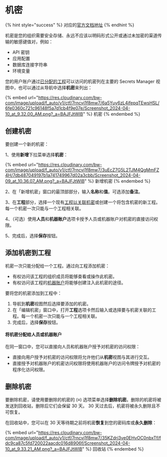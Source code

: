 # 机密

{% hint style="success" %}
对应的[官方文档地址](https://bitwarden.com/help/secrets/)
{% endhint %}

机密是您的组织需要安全存储、永远不应该以明码形式公开或通过未加密的渠道传输的敏感键值对，例如：

* API 密钥
* 应用配置
* 数据库连接字符串
* 环境变量

您的用户账户通过[已分配的工程](projects.md)可以访问的机密列在主要的 Secrets Manager 视图中，也可以通过从导航中选择**机密**来列出：

{% embed url="https://res.cloudinary.com/bw-com/image/upload/f_auto/v1/ctf/7rncvj1f8mw7/6a5Yuy6zL4ifepqTEwsHSL/6fe0360c721c96148f5a7d1cb4f9e07e/Screenshot_2024-04-10_at_9.32.00_AM.png?_a=BAJFJtWIB" %}
机密
{% endembed %}

## 创建机密 <a href="#create-a-secret" id="create-a-secret"></a>

要创建一个新的机密：

1、使用**新增**下拉菜单选择**机密**：

{% embed url="https://res.cloudinary.com/bw-com/image/upload/f_auto/v1/ctf/7rncvj1f8mw7/3uEcZ7G5L2TJM4QgMmFZ4H/7db487049197b1a741749967d02a3cbb/Screenshot_2024-04-09_at_10.36.07_AM.png?_a=BAJFJtWIB" %}
新增机密
{% endembed %}

2、在「新增机密」窗口的最顶部部分，输入**名称**和**值**。可选添加**备注**。

3、在**工程**部分，选择一个现有[工程以关联机密](secrets.md#add-secrets-to-a-project)或创建一个将包含机密的新工程。每一个机密一次只能与一个工程相关联。

4、（可选）使用**人员**和**机器账户**选项卡授予人员或机器账户对机密的直接访问权限。

5、完成后，选择**保存**按钮。

## 添加机密到工程 <a href="#add-secrets-to-a-project" id="add-secrets-to-a-project"></a>

机密一次只能分配给一个工程。通过向工程添加机密：

* 有权访问该工程的组织成员将能够查看或操作此机密。
* 有权访问该工程的[机器账户](machine-accounts.md)将能够创建注入此机密的途径。

要将您的机密添加到工程中：

1. 导航到**机密**视图然后选择要添加的机密。
2. 在「编辑机密」窗口中，打开**工程**选项卡然后输入或选择要与机密关联的工程。每一个机密一次只能与一个工程相关联。
3. 完成后，选择**保存**按钮。

#### 将机密分配给人员或机器账户 <a href="#assign-secrets-to-people-or-machine-accounts" id="assign-secrets-to-people-or-machine-accounts"></a>

在同一窗口中，您可以直接向人员和机器账户授予对机密的访问权限：

* 直接向用户授予对机密的访问权限将允许他们从**机密**视图与其进行交互。
* 直接授予对机器账户的机密访问权限将使用机器账户的访问令牌授予对机密的程序化访问权限。

## 删除机密 <a href="#delete-a-secret" id="delete-a-secret"></a>

要删除机密，请使用要删除的机密的 (**≡**) 选项菜单选择**删除机密**。删除的机密将被发送到回收站，删除后它们会保留 30 天。 30 天过去后，机密将被永久删除且不可恢复。

在回收站中，您可以在 30 天等待期之前将机密**恢复**到您的密码库或**永久删除**：

{% embed url="https://res.cloudinary.com/bw-com/image/upload/f_auto/v1/ctf/7rncvj1f8mw7/35KZdrj3ve0EHvOC0nbxTf/fdc9ca87c5fd720022aacdc016d8906f/Screenshot_2024-04-10_at_9.33.21_AM.png?_a=BAJFJtWIB" %}
回收站
{% endembed %}
